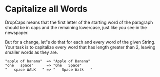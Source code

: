 # Capitalize all Words

DropCaps means that the first letter of the starting word of the paragraph should be in caps and the remaining
lowercase, just like you see in the newspaper.

But for a change, let"s do that for each and every word of the given String. Your task is to capitalize every word
 that has length greater than 2, leaving smaller words as they are.

```"apple"            => "Apple"
"apple of banana"  => "Apple of Banana"
"one   space"      => "One   Space"
"   space WALK   " => "   Space Walk   "
```